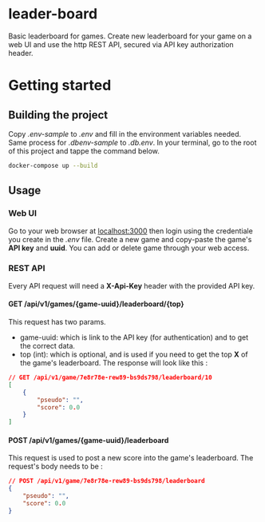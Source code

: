 # leader-board
Basic leaderboard for games. Create new leaderboard for your game on a web UI and use the http REST API, secured via API key authorization header.
# Getting started
## Building the project
Copy *.env-sample* to *.env* and fill in the environment variables needed. 
Same process for *.dbenv-sample* to *.db.env*.
In your terminal, go to the root of this project and tappe the command below.
```bash
docker-compose up --build
```
## Usage
### Web UI
Go to your web browser at [localhost:3000](http://localhost:3000) then login using the credentiale you create in the *.env* file. 
Create a new game and copy-paste the game's **API key** and **uuid**.
You can add or delete game through your web access.
### REST API
Every API request will need a **X-Api-Key** header with the provided API key. 
#### GET /api/v1/games/{game-uuid}/leaderboard/{top}
This request has two params.
* game-uuid: which is link to the API key (for authentication) and to get the correct data.
* top (int): which is optional, and is used if you need to get the top **X** of the game's leaderboard.
The response will look like this :
```json
// GET /api/v1/game/7e8r78e-rew89-bs9ds798/leaderboard/10
[
    { 
        "pseudo": "",
        "score": 0.0
    }
]
```
#### POST /api/v1/games/{game-uuid}/leaderboard
This request is used to post a new score into the game's leaderboard. The request's body needs to be :
```json
// POST /api/v1/game/7e8r78e-rew89-bs9ds798/leaderboard
{ 
    "pseudo": "",
    "score": 0.0
}
```
